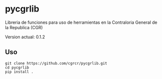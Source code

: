 # pycgrlib
Libreria de funciones para uso de herramientas en la Contraloria General de la Republica (CGR)

Version actual: 0.1.2

## Uso

```
git clone https://github.com/cgrcr/pycgrlib.git
cd pycgrlib
pip install .